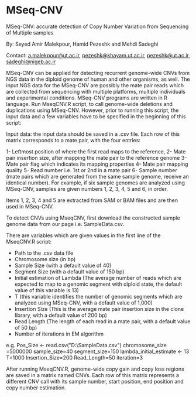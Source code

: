 # MSeq-CNV
MSeq-CNV: accurate detection of Copy Number Variation from Sequencing of Multiple samples

By: 
Seyed Amir Malekpour, Hamid Pezeshk and Mehdi Sadeghi

Contact: a.malekpour@ut.ac.ir, pezeshk@khayam.ut.ac.ir, pezeshk@ut.ac.ir, sadeghi@nigeb.ac.ir

MSeq-CNV can be applied for detecting recurrent genome-wide CNVs from NGS data in the diploid genome of human and other organisms, as well. 
The input NGS data for the MSeq-CNV are possibly the mate pair reads which are collected from sequencing with multiple platforms, multiple individuals and experimental conditions.
MSeq-CNV programs are written in R language. Run MseqCNV.R script, to call genome-wide deletions and duplications using MSeq-CNV. 
However, prior to running this script, the input data and a few variables have to be specified in the beginning of this script:


Input data: the input data should be saved in a .csv file. Each row of this matrix corresponds to a mate pair, with the four entries:

1- Leftmost position of where the first read maps to the reference,
2- Mate pair insertion size, after mapping the mate pair to the reference genome
3- Mate pair flag which indicates its mapping properties
4- Mate pair mapping quality
5- Read number i.e. 1st or 2nd in a mate pair 
6- Sample number (mate pairs which are generated from the same sample genome, receive an identical number). 
For example, if six sample genomes are analyzed using MSeq-CNV, samples are given numbers 1, 2, 3, 4, 5 and 6, in order.

Items 1, 2, 3, 4 and 5 are extracted from SAM or BAM files and are then used in MSeq-CNV.


To detect CNVs using MseqCNV, first download the constructed sample genome data from our page i.e. SampleData.csv. 

There are variables which are given values in the first line of the MseqCNV.R script: 
- Path to the .csv data file
- Chromosome size (in bp)
- Sample Size (with a default value of 40)
- Segment Size (with a default value of 150 bp)
- Initial estimation of Lambda (The average number of reads which are expected to map to a genomic segment with diploid state, the default value of this variable is 13)
- T (this variable identifies the number of genomic segments which are analyzed using MSeq-CNV, with a default value of 1,000)
- Insertion Size (This is the average mate pair insertion size in the clone library, with a default value of 200 bp)
- Read Length (The length of each read in a mate pair, with a default value of 50 bp)
- Number of iterations in EM algorithm

e.g. 
Pos_Size <- read.csv("D:\\SampleData.csv")
chromosome_size =5000000
sample_size=40
segment_size=150
lambda_initial_estimate <-  13
T=1000
Insertion_Size=200
Read_Length=50
iteration=3

After running MseqCNV.R, genome-wide copy gain and copy loss regions are saved in a matrix named CNVs.
Each row of this matrix represents a different CNV call with its sample number, start position, end position and copy number estimation.
